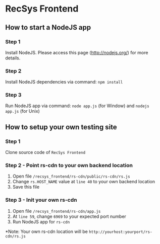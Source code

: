 # RecSys Frontend

## How to start a NodeJS app
### Step 1
Install NodeJS. Please access this page (http://nodejs.org/) for more details.

### Step 2
Install NodeJS dependencies via command: `npm install`

### Step 3
Run NodeJS app via command: `node app.js` (for Window) and `nodejs app.js` (for Unix)

## How to setup your own testing site
### Step 1
Clone source code of `RecSys Frontend`

### Step 2 - Point rs-cdn to your own backend location
1. Open file `/recsys_frontend/rs-cdn/public/rs-cdn/rs.js`
2. Change `rs.HOST_NAME` value at `line 40` to your own backend location
3. Save this file

### Step 3 - Init your own rs-cdn
1. Open file `/recsys_frontend/rs-cdn/app.js`
2. At `line 59`, change `6969` to your expected port number
3. Run NodeJS app for `rs-cdn`

*Note: Your own rs-cdn location will be `http://yourhost:yourport/rs-cdn/rs.js`
